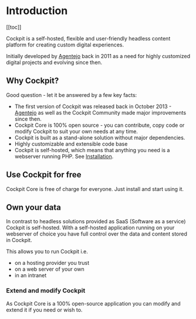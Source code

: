 # Introduction

[[toc]]

Cockpit is a self-hosted, flexible and user-friendly headless content platform for creating custom digital experiences.

Initially developed by [Agentejo](https://github.com/agentejo) back in 2011 as a need for highly customized digital projects and evolving since then.

## Why Cockpit?

Good question - let it be answered by a few key facts:

* The first version of Cockpit was released back in October 2013 - [Agentejo](https://github.com/agentejo) as well as the Cockpit Community made major improvements since then.
* Cockpit Core is 100% open source - you can contribute, copy code or modify Cockpit to suit your own needs at any time.
* Cockpit is built as a stand-alone solution without major dependencies.
* Highly customizable and extensible code base
* Cockpit is self-hosted, which means that anything you need is a webserver running PHP. See [Installation](/quickstart/installation).


## Use Cockpit for free

Cockpit Core is free of charge for everyone. Just install and start using it.

## Own your data

In contrast to headless solutions provided as SaaS (Software as a service) Cockpit is self-hosted. With a self-hosted application running on your webserver of choice you have full control over the data and content stored in Cockpit.

This allows you to run Cockpit i.e.

* on a hosting provider you trust
* on a web server of your own
* in an intranet

### Extend and modify Cockpit

As Cockpit Core is a 100% open-source application you can modify and extend it if you need or wish to.
